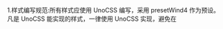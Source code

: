 1.样式编写规范:所有样式应使用 UnoCSS 编写，采用 presetWind4 作为预设。凡是 UnoCSS 能实现的样式，一律使用 UnoCSS 实现，避免在 <style> 标签或 CSS 文件中编写冗余样式。
2.项目管理工具:本项目使用 pnpm 进行依赖管理与构建流程管理。
3.运行环境说明:项目已处于运行状态，无需再次启动或初始化，请直接进行开发或调试操作。
